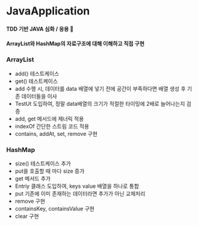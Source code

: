 # JavaApplication
#### TDD 기반 JAVA 심화 / 응용 🌲
#### ArrayList와 HashMap의 자료구조에 대해 이해하고 직접 구현

### ArrayList
- add() 테스트케이스
- get() 테스트케이스
- add 수행 시, 데이터를 data 배열에 넣기 전에 공간이 부족하다면 배열 생성 후 기존 데이터들을 이사
- TestUt 도입하여, 정말 data배열의 크기가 적절한 타이밍에 2배로 늘어나는지 검증
- add, get 메서드에 제너릭 적용
- indexOf 간단한 스트림 코드 적용
- contains, addAt, set, remove 구현

### HashMap 
- size() 테스트케이스 추가
- put을 호출할 때 마다 size 증가
- get 메서드 추가
- Entriy 클래스 도입하여, keys value 배열을 하나로 통합
- put 기존에 이미 존재하는 데이터라면 추가가 아닌 교체처리
- remove 구현
- containsKey, containsValue 구현
- clear 구현
